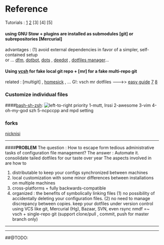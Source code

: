 


Reference
=========
Tutorials : [1] [2] [3] [4] [5]
#### using GNU Stow + plugins are installed as submodules [git] or subrepositories [Mercurial]
advantages : (1) avoid external dependencies in favor of a simpler, self-contained setup  
or ...  [dfm], [dotbot], [dots] , [deedot] , [dotfiles manager]...

#### Using [vcsh] for fake local git repo + [mr] for a fake multi-repo git 
related : [multigit] , [homesick] ,  ... 
G!: vsch mr dotfiles --->> [easy guide][6] [7] [8]

### Customize individual files
####[bash-sh-zsh]:
![left-to-right priority](http://blog.flowblok.id.au/static/images/shell-startup-actual.png)
1-mutt, Irssi
2-awesome
3-vim
4-oh-my-god szh
5-ncpccpp and mpd setting

### forks 
[nicknisi](https://github.com/nicknisi/dotfiles)

***************************************************
####**PROBLEM**
The question : How to escape form tedious administrative tasks of configuration file management?
The answer :  Automate it.
consolidate tailed dotfiles for our taste over year 
The aspects involved in are how to 
 1. distributable to keep your configs synchronized between machines
 2. local customization with some minor differences between installations on multiple machines
 2. cross-platforms + fully backwards-compatible
 3. organized : 
the benefits of symbolically linking files (1) no possibility of accidentally deleting your configuration files. (2) no need to manage discrepancy between copies.
keep your dotfiles under version control using VCS like git, Mercurial (Hg), Bazaar, SVN, even rsync
nmdf =~ vsch + single-repo git (support clone/pull , commit, push for master branch only) 


***************************************************
[1]: https://dotfiles.github.io/
[2]: https://wiki.archlinux.org/index.php/Dotfiles

[6]: http://www.linuxjournal.com/content/manage-your-configs-vcsh?page=0,2
[7]: https://sumancluster.wordpress.com/2015/05/29/managing-dotfiles-using-vcsh-and-mr/
[8]: http://www.martin-burger.net/blog/unix-shell/manage-dotfiles-quickly-and-effortlessly/

[dfm]: https://github.com/justone/dfm/blob/master/dfm
[Dotbot]: http://www.anishathalye.com/2014/08/03/managing-your-dotfiles/
[dots]: https://github.com/EvanPurkhiser/dots
[deedot]: https://github.com/DeeNewcum/deedot
[dotfiles manager]: https://github.com/tmathmeyer/dotfilesmanager

[vcsh]:
[mr]: 

[homesick]: https://github.com/technicalpickles/homesick
[bash-sh-zsh]:http://blog.flowblok.id.au/2013-02/shell-startup-scripts.html



***********************************************************************************
##@TODO:

